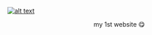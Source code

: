 [![alt text](https://github.com/NNboru/poka/raw/master/static/favicon.ico 'poka 🙂')](http://poka.pythonanywhere.com/)

<p style='text-align:center'>my 1st website 😋</p>

